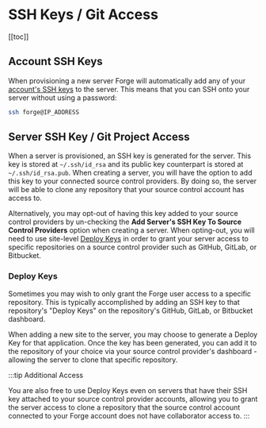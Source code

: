 # SSH Keys / Git Access

[[toc]]

## Account SSH Keys

When provisioning a new server Forge will automatically add any of your [account's SSH keys](/1.0/accounts/ssh.html) to the server. This means that you can SSH onto your server without using a password:

```bash
ssh forge@IP_ADDRESS
```

## Server SSH Key / Git Project Access

When a server is provisioned, an SSH key is generated for the server. This key is stored at `~/.ssh/id_rsa` and its public key counterpart is stored at `~/.ssh/id_rsa.pub`. When creating a server, you will have the option to add this key to your connected source control providers. By doing so, the server will be able to clone any repository that your source control account has access to.

Alternatively, you may opt-out of having this key added to your source control providers by un-checking the **Add Server's SSH Key To Source Control Providers** option when creating a server. When opting-out, you will need to use site-level [Deploy Keys](#deploy-keys) in order to grant your server access to specific repositories on a source control provider such as GitHub, GitLab, or Bitbucket.

### Deploy Keys

Sometimes you may wish to only grant the Forge user access to a specific repository. This is typically accomplished by adding an SSH key to that repository's "Deploy Keys" on the repository's GitHub, GitLab, or Bitbucket dashboard.

When adding a new site to the server, you may choose to generate a Deploy Key for that application. Once the key has been generated, you can add it to the repository of your choice via your source control provider's dashboard - allowing the server to clone that specific repository.

:::tip Additional Access

You are also free to use Deploy Keys even on servers that have their SSH key attached to your source control provider accounts, allowing you to grant the server access to clone a repository that the source control account connected to your Forge account does not have collaborator access to.
:::